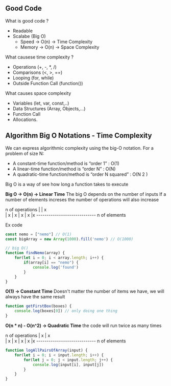## Good Code
What is good code ?

- Readable
- Scalabe (Big O)
    - Speed -> O(n) -> Time Complexity
    - Memory -> O(n) -> Space Complexity

What causese time complexity ?
- Operations (+, -, *, /)
- Comparisons (<, >, ==)
- Looping (for, while)
- Outside Function Call (function())

What causes space complexity
- Variables (let, var, const,..)
- Data Structures (Array, Objects,...)
- Function Call
- Allocations.

## Algorithm Big O Notations - Time Complexity
We can express algorithmic complexity using the big-O notation. For a problem of size N:

- A constant-time function/method is “order 1” : O(1)
- A linear-time function/method is “order N” : O(N)
- A quadratic-time function/method is “order N squared” : O(N 2 )

Big O is a way of see how long a function takes to execute

**Big O -> O(n) -> Linear Time**
The big O depends on the number of inputs
If a number of elements increses the number of operations will also increase

n of operations
|
|                     x            
|                x
|            x
|        x
|    x
|x
----------------------------- n of elements

Ex code
```javascript
const nemo = ["nemo"] // O(1)
const bigArray = new Array(1000).fill('nemo') // O(1000)

// big O()
function findNemo(array) {
    for(let i = 0; i < array.length; i++) {
        if(array[i] == "nemo") {
            console.log('found')
        }
    }
}
```

**O(1) -> Constant Time**
Doesn't matter the number of items we have, we will always have the same result

```javascript
function getFirstBox(boxes) {
    console.log(boxes[0]) // only doing one thing
}
```

**O(n * n) - O(n^2) -> Quadratic Time**
the code will run twice as many times

n of operations
|             x
|            x            
|           x
|         x
|       x 
|    x
|x
----------------------------- n of elements


```javascript
function logAllPairsOfArray(input) {
    for(let i = 0; i < input.length; i++) {
        for(let j = 0; j < input.length; j++) {
            console.log(input[i], input[j])
        }
    }
}
```

